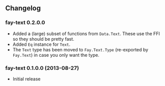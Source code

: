 ## Changelog

### fay-text 0.2.0.0

* Added a (large) subset of functions from `Data.Text`. These use the FFI so they should be pretty fast.
* Added `Eq` instance for `Text`.
* The `Text` type has been moved to `Fay.Text.Type` (re-exported by `Fay.Text`) in case you only want the type.

### fay-text 0.1.0.0 (2013-08-27)

* Initial release
